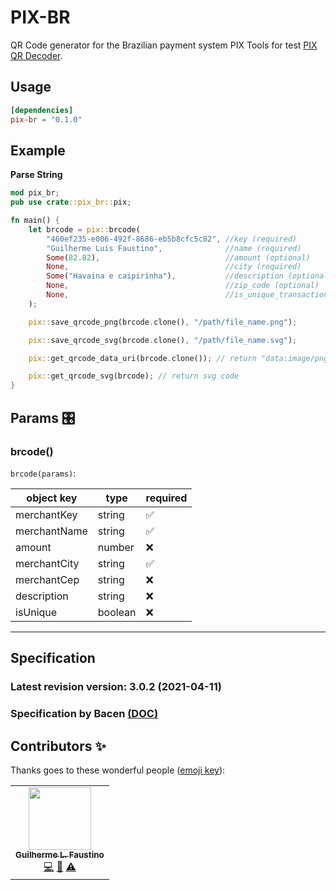 # PIX-BR

QR Code generator for the Brazilian payment system PIX
Tools for test [PIX QR Decoder](https://pix.nascent.com.br/tools/pix-qr-decoder/).

## Usage

```toml
[dependencies]
pix-br = "0.1.0"
```

## Example

**Parse String**

```rust
mod pix_br;
pub use crate::pix_br::pix;

fn main() {
    let brcode = pix::brcode(
        "460ef235-e006-492f-8686-eb5b8cfc5c82", //key (required)
        "Guilherme Luis Faustino",              //name (required)
        Some(82.82),                            //amount (optional)
        None,                                   //city (required)
        Some("Havaina e caipirinha"),           //description (optional)
        None,                                   //zip_code (optional)
        None,                                   //is_unique_transaction (optional)
    );

    pix::save_qrcode_png(brcode.clone(), "/path/file_name.png");

    pix::save_qrcode_svg(brcode.clone(), "/path/file_name.svg");

    pix::get_qrcode_data_uri(brcode.clone()); // return "data:image/png;base64, ... "

	pix::get_qrcode_svg(brcode); // return svg code
}

```

## Params 🎛️

### brcode()

`brcode(params)`:

| object key   | type    | required |
| ------------ | ------- | -------- |
| merchantKey  | string  | ✅       |
| merchantName | string  | ✅       |
| amount       | number  | ❌       |
| merchantCity | string  | ✅       |
| merchantCep  | string  | ❌       |
| description  | string  | ❌       |
| isUnique     | boolean | ❌       |

---

## Specification

### Latest revision version: 3.0.2 (2021-04-11)

### Specification by Bacen [(DOC)](https://www.bcb.gov.br/content/estabilidadefinanceira/forumpireunioes/AnexoI-PadroesParaIniciacaodoPix.pdf)

## Contributors ✨

Thanks goes to these wonderful people ([emoji key](https://allcontributors.org/docs/en/emoji-key)):

<table>
  <tr>
   <td align="center">
        <a href="https://github.com/iguilhermeluis">
        <img src="https://avatars.githubusercontent.com/u/26286830?v=3?s=100" width="100px;" alt=""/><br />
        <sub><b>Guilherme L. Faustino</b></sub></a><br />
        <a href="https://github.com/iguilhermeluis/pix-br/commits?author=iguilhermeluis" title="Code">💻</a>
        <a href="https://github.com/iguilhermeluis/pix-br/commits?author=iguilhermeluis" title="Documentation">📖</a>  
        <a href="https://github.com/iguilhermeluis/pix-br/commits?author=iguilhermeluis" title="Tests">⚠️</a>  
   </td>
  
    
  </tr>
</table>
